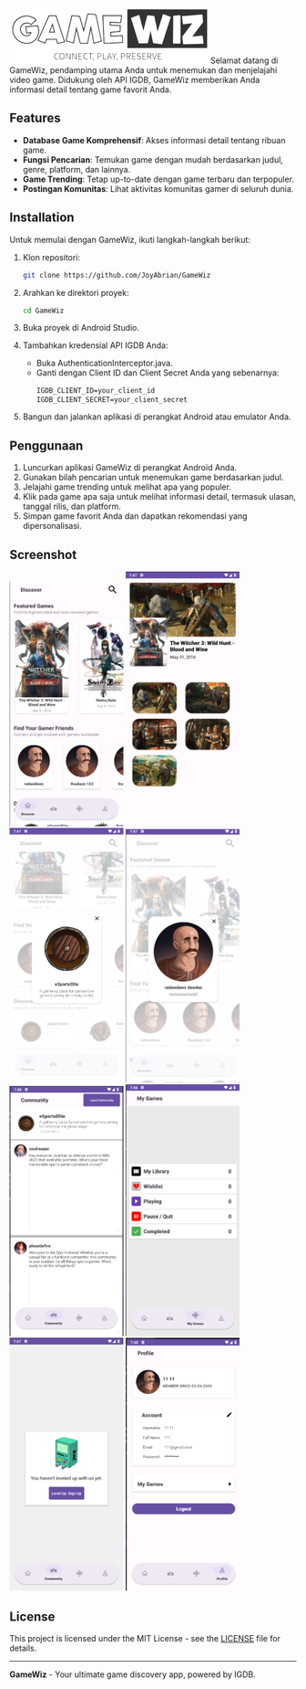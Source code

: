 <img src="https://github.com/JoyAbrian/GameWiz/blob/main/docs/app_logo.png">
Selamat datang di GameWiz, pendamping utama Anda untuk menemukan dan menjelajahi video game. Didukung oleh API IGDB, GameWiz memberikan Anda informasi detail tentang game favorit Anda.

## Features

-    **Database Game Komprehensif**: Akses informasi detail tentang ribuan game.
-    **Fungsi Pencarian**: Temukan game dengan mudah berdasarkan judul, genre, platform, dan lainnya.
-    **Game Trending**: Tetap up-to-date dengan game terbaru dan terpopuler.
-    **Postingan Komunitas**: Lihat aktivitas komunitas gamer di seluruh dunia.

## Installation

Untuk memulai dengan GameWiz, ikuti langkah-langkah berikut:

1. Klon repositori:
    ```sh
    git clone https://github.com/JoyAbrian/GameWiz
    ```

2. Arahkan ke direktori proyek:
    ```sh
    cd GameWiz
    ```

3. Buka proyek di Android Studio.

4. Tambahkan kredensial API IGDB Anda:
    - Buka AuthenticationInterceptor.java.
    - Ganti dengan Client ID dan Client Secret Anda yang sebenarnya:
        ```properties
        IGDB_CLIENT_ID=your_client_id
        IGDB_CLIENT_SECRET=your_client_secret
        ```

5. Bangun dan jalankan aplikasi di perangkat Android atau emulator Anda.

## Penggunaan

1. Luncurkan aplikasi GameWiz di perangkat Android Anda.
2. Gunakan bilah pencarian untuk menemukan game berdasarkan judul.
3. Jelajahi game trending untuk melihat apa yang populer.
4. Klik pada game apa saja untuk melihat informasi detail, termasuk ulasan, tanggal rilis, dan platform.
5. Simpan game favorit Anda dan dapatkan rekomendasi yang dipersonalisasi.

## Screenshot
<img src="https://github.com/JoyAbrian/GameWiz/blob/main/docs/main_activity.png" width="200">
<img src="https://github.com/JoyAbrian/GameWiz/blob/main/docs/game_details.png" width="200">
<img src="https://github.com/JoyAbrian/GameWiz/blob/main/docs/community_profile.png" width="200">
<img src="https://github.com/JoyAbrian/GameWiz/blob/main/docs/user_profile.png" width="200">
<img src="https://github.com/JoyAbrian/GameWiz/blob/main/docs/community_post.png" width="200">
<img src="https://github.com/JoyAbrian/GameWiz/blob/main/docs/library_scene.png" width="200">
<img src="https://github.com/JoyAbrian/GameWiz/blob/main/docs/unauthorized.png" width="200">
<img src="https://github.com/JoyAbrian/GameWiz/blob/main/docs/profile.png" width="200">


## License

This project is licensed under the MIT License - see the [LICENSE](LICENSE) file for details.

---

**GameWiz** - Your ultimate game discovery app, powered by IGDB.
